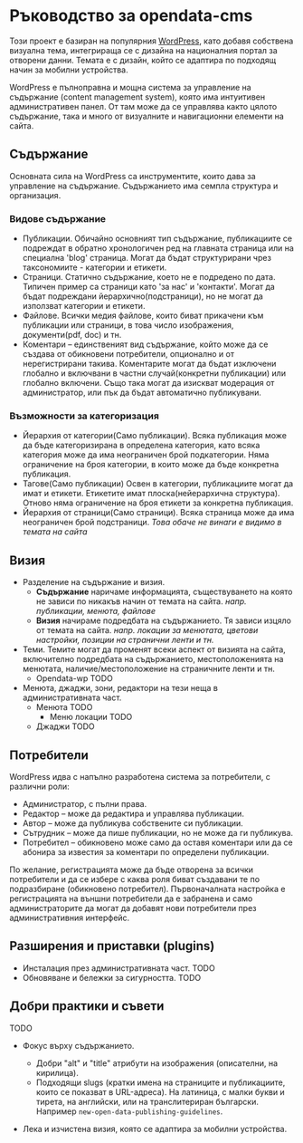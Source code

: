 # Ръководство за opendata-cms

Този проект е базиран на популярния [WordPress](https://wordpress.org/), като добавя собствена визуална тема, интегрираща се с дизайна на националния портал за отворени данни. Темата е с дизайн, който се адаптира по подходящ начин за мобилни устройства.

WordPress е пълноправна и мощна система за управление на съдържание (content management system), която има интуитивен административен панел. От там може да се управлява както цялото съдържание, така и много от визуалните и навигационни елементи на сайта.

## Съдържание

Основната сила на WordPress са инструментите, които дава за управление на съдържание. Съдържанието има семпла структура и организация.

### Видове съдържание

- Публикации. Обичайно основният тип съдържание, публикациите се подреждат в обратно хронологичен ред на главната страница или на специална 'blog' страница. Могат да бъдат структурирани чрез таксономиите - категории и етикети.
- Страници. Статично съдържание, което не е подредено по дата. Типичен пример са страници като 'за нас' и 'контакти'. Могат да бъдат подреждани йерархично(подстраници), но не могат да използват категории и етикети.
- Файлове. Всички медия файлове, които биват прикачени към публикации или страници, в това число изображения, документи(pdf, doc) и тн.
- Коментари – единственият вид съдържание, който може да се създава от обикновени потребители, опционално и от нерегистрирани такива. Коментарите могат да бъдат изключени глобално и включвани в частни случай(конкретни публикации) или глобално включени. Също така могат да изискват модерация от администратор, или пък да бъдат автоматично публикувани.

### Възможности за категоризация

- Йерархия от категории(Само публикации). Всяка публикация може да бъде категоризирана в определена категория, като всяка категория може да има неограничен брой подкатегории. Няма ограничение на броя категории, в които може да бъде конкретна публикация.
- Тагове(Само публикации) Освен в категории, публикациите могат да имат и етикети. Етикетите имат плоска(нейерархична структура). Отново няма ограничение на броя етикети за конкретна публикация.
- Йерархия от страници(Само страници). Всяка страница може да има неограничен брой подстраници. *Това обаче не винаги е видимо в темата на сайта*


## Визия

- Разделение на съдържание и визия.
	- **Съдържание** наричаме информацията, съществуването на която не зависи по никакъв начин от темата на сайта. *напр. публикации, менюта, файлове*
	- **Визия** начираме подредбата на съдържанието. Тя зависи изцяло от темата на сайта. *напр. локации за менютата, цветови настройки, позиции на странични ленти и тн.*
- Теми. Темите могат да променят всеки аспект от визията на сайта, включително подредбата на съдържанието, местоположенията на менютата, наличие/местоположение на страничните ленти и тн.
	- Opendata-wp TODO
- Менюта, джаджи, зони, редактори на тези неща в административната част.
	- Менюта TODO
		- Меню локации TODO
	- Джаджи TODO

## Потребители

WordPress идва с напълно разработена система за потребители, с различни роли:

- Администратор, с пълни права.
- Редактор – може да редактира и управлява публикации.
- Автор – може да публикува собствените си публикации.
- Сътрудник – може да пише публикации, но не може да ги публикува.
- Потребител – обикновено може само да оставя коментари или да се абонира за известия за коментари по определени публикации.

По желание, регистрацията може да бъде отворена за всички потребители и да се избере с каква роля биват създавани те по подразбиране (обикновено потребител). Първоначалната настройка е регистрацията на външни потребители да е забранена и само администраторите да могат да добавят нови потребители през административния интерфейс.

## Разширения и приставки (plugins)

- Инсталация през административната част. TODO
- Обновяване и бележки за сигурността. TODO

## Добри практики и съвети

TODO

- Фокус върху съдържанието.

	- Добри "alt" и "title" атрибути на изображения (описателни, на кирилица).
	- Подходящи slugs (кратки имена на страниците и публикациите, които се показват в URL-адреса). На латиница, с малки букви и тирета, на английски, или на транслитериран български. Например `new-open-data-publishing-guidelines`.

- Лека и изчистена визия, която се адаптира за мобилни устройства.
